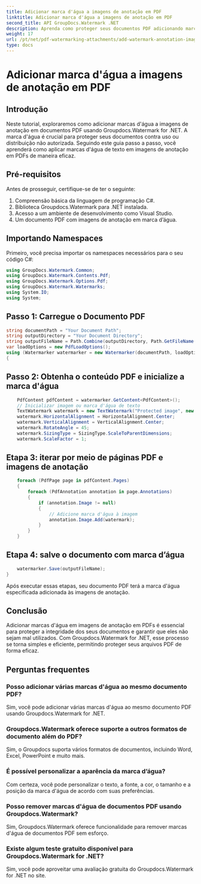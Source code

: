 ```yaml
---
title: Adicionar marca d'água a imagens de anotação em PDF
linktitle: Adicionar marca d'água a imagens de anotação em PDF
second_title: API GroupDocs.Watermark .NET
description: Aprenda como proteger seus documentos PDF adicionando marcas d’água às imagens de anotação usando Groupdocs.Watermark for .NET.
weight: 17
url: /pt/net/pdf-watermarking-attachments/add-watermark-annotation-images-pdf/
type: docs
---
```

# Adicionar marca d'água a imagens de anotação em PDF

## Introdução
Neste tutorial, exploraremos como adicionar marcas d'água a imagens de anotação em documentos PDF usando Groupdocs.Watermark for .NET. A marca d'água é crucial para proteger seus documentos contra uso ou distribuição não autorizada. Seguindo este guia passo a passo, você aprenderá como aplicar marcas d'água de texto em imagens de anotação em PDFs de maneira eficaz.
## Pré-requisitos
Antes de prosseguir, certifique-se de ter o seguinte:
1. Compreensão básica da linguagem de programação C#.
2. Biblioteca Groupdocs.Watermark para .NET instalada.
3. Acesso a um ambiente de desenvolvimento como Visual Studio.
4. Um documento PDF com imagens de anotação em marca d’água.

## Importando Namespaces
Primeiro, você precisa importar os namespaces necessários para o seu código C#:
```csharp
using GroupDocs.Watermark.Common;
using GroupDocs.Watermark.Contents.Pdf;
using GroupDocs.Watermark.Options.Pdf;
using GroupDocs.Watermark.Watermarks;
using System.IO;
using System;
```
## Passo 1: Carregue o Documento PDF
```csharp
string documentPath = "Your Document Path";
string outputDirectory = "Your Document Directory";
string outputFileName = Path.Combine(outputDirectory, Path.GetFileName(documentPath));
var loadOptions = new PdfLoadOptions();
using (Watermarker watermarker = new Watermarker(documentPath, loadOptions))
{
```
## Passo 2: Obtenha o conteúdo PDF e inicialize a marca d'água
```csharp
    PdfContent pdfContent = watermarker.GetContent<PdfContent>();
    // Inicializar imagem ou marca d'água de texto
    TextWatermark watermark = new TextWatermark("Protected image", new Font("Arial", 8));
    watermark.HorizontalAlignment = HorizontalAlignment.Center;
    watermark.VerticalAlignment = VerticalAlignment.Center;
    watermark.RotateAngle = 45;
    watermark.SizingType = SizingType.ScaleToParentDimensions;
    watermark.ScaleFactor = 1;
```
## Etapa 3: iterar por meio de páginas PDF e imagens de anotação
```csharp
    foreach (PdfPage page in pdfContent.Pages)
    {
        foreach (PdfAnnotation annotation in page.Annotations)
        {
            if (annotation.Image != null)
            {
                // Adicione marca d'água à imagem
                annotation.Image.Add(watermark);
            }
        }
    }
```
## Etapa 4: salve o documento com marca d’água
```csharp
    watermarker.Save(outputFileName);
}
```
Após executar essas etapas, seu documento PDF terá a marca d'água especificada adicionada às imagens de anotação.

## Conclusão
Adicionar marcas d'água em imagens de anotação em PDFs é essencial para proteger a integridade dos seus documentos e garantir que eles não sejam mal utilizados. Com Groupdocs.Watermark for .NET, esse processo se torna simples e eficiente, permitindo proteger seus arquivos PDF de forma eficaz.
## Perguntas frequentes
### Posso adicionar várias marcas d'água ao mesmo documento PDF?
Sim, você pode adicionar várias marcas d'água ao mesmo documento PDF usando Groupdocs.Watermark for .NET.
### Groupdocs.Watermark oferece suporte a outros formatos de documento além do PDF?
Sim, o Groupdocs suporta vários formatos de documentos, incluindo Word, Excel, PowerPoint e muito mais.
### É possível personalizar a aparência da marca d’água?
Com certeza, você pode personalizar o texto, a fonte, a cor, o tamanho e a posição da marca d'água de acordo com suas preferências.
### Posso remover marcas d'água de documentos PDF usando Groupdocs.Watermark?
Sim, Groupdocs.Watermark oferece funcionalidade para remover marcas d'água de documentos PDF sem esforço.
### Existe algum teste gratuito disponível para Groupdocs.Watermark for .NET?
Sim, você pode aproveitar uma avaliação gratuita do Groupdocs.Watermark for .NET no site.